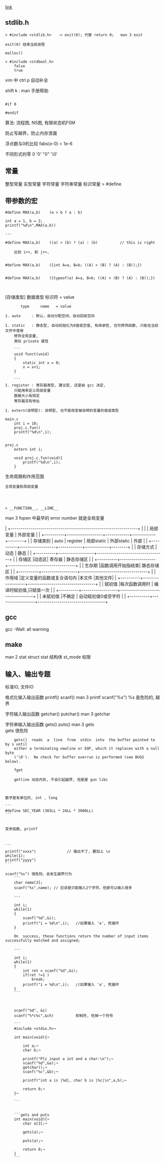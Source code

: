 [link](https://www.bilibili.com/video/BV18p4y167Md)


## stdlib.h

    > #include <stdlib.h>   -> exit(0); 代替 return 0;   man 3 exit

    exit(0) 结束当前进程

    malloc()

    > #include <stdbool.h>
        false
        true


vim 中 ctrl p  自动补全

shift k : man 手册帮助


``` 注释0

#if 0

#endif

```

算法: 流程图, NS图, 有限状态机FSM

防止写越界，防止内存泄漏




浮点数与0的比较
    fabs(x-0) < 1e-6


不同形式的零
    0
    '0'
    "0"
    '\0'

## 常量

整型常量
实型常量
字符常量
字符串常量
标识常量
    > #define


## 带参数的宏

```
#define MAX(a,b)    (a > b ? a : b)

int a = 1, b = 2;
printf("%d\n",MAX(a,b))

---

#define MAX(a,b)    ((a) > (b) ? (a) : (b)          // this is right
    
    比较 i++, 和 j++, 


#define MAX(a,b)    ({int A=a, B=b; ((A) > (B) ? (A) : (B));})


#define MAX(a,b)    ({typeof(a) A=a, B=b; ((A) > (B) ? (A) : (B));})


```



##

[存储类型] 数据类型 标识符 = value

           type     name   = value

    1. auto     : 默认，自动分配空间，自动回收空间

    1. static   : 静态型, 自动初始化为0值或空值, 有继承性, 也可修饰函数, 只能在当前文件中使用
        修饰全局变量,
        类似 private 属性

        ```
        void funct(void)
        {
            static int x = 0;
            x = x+1;
        }
        
        ```
    1. register : 寄存器类型, 建议型, 还是由 gcc 决定, 
        只能用来定义局部变量
        数据大小有规定
        寄存器没有地址
        
    1. extern(说明型): 说明型, 也不能改变被说明的变量的值或类型

```
main.c
    int i = 10;
    proj.c.fun()
    printf("%d\n",i);


proj.c
    extern int i;

    void proj.c.fun(void){
        printf("%d\n",i);
    }

```



生命周期和作用范围

    全局变量和局部变量




    > __FUNCTION__, __LINE__


man 3 fopen  中最早的 error number 就是全局变量


|   +----------------------------------------------------------------+
|   |          |    局部变量                   |      外部变量       |
|   +----------+------------------+------------+------------+--------+
|   | 存储类别 | auto | register  | 局部static | 外部static |   外部 |
|   +----------+------------------+------------+------------+--------+
|   | 存储方式 |       动态       |             静态                 |
|   +----------+------------------+----------------------------------+
|   | 存储区   |动态区|  寄存器   |          静态存储区              |
|   +----------+------------------+----------------------------------+
|   | 生存期   |函数调用开始指结束|          静态存储区              |
|   +----------+------------------+----------------------------------+
|   | 作用域   |定义变量的函数或复合语句内     |本文件      |其他文件|
|   +----------+------------------+----------------------------------+
|   | 赋初值   |每次函数调用时    | 编译时赋初值,只赋值一次          |
|   +----------+------------------+----------------------------------+
|   | 未赋初值 |不确定            | 自动赋初值0或空字符              |
|   +----------+------------------+----------------------------------+




## gcc

gcc 
    -Wall:   all warning

## make


man 2 stat
    struct stat 结构体
        st_mode 权限    



## 输入、输出专题

标准IO, 文件IO

格式化输入输出函数  printf()    scanf()
    man 3 printf
    scanf("%s")     %s 是危险的, 越界

字符输入输出函数    getchar()   putchar()
    man 3 getchar

字符串输入输出函数  gets()  puts()
    man 3 gets  
    gets 很危险

        gets()  reads  a  line  from  stdin  into  the buffer pointed to by s until
        either a terminating newline or EOF, which it replaces with a null byte
        ('\0').  No check for buffer overrun is performed (see BUGS below).

        fget

        getline 动态内存, 不会引起越界, 但是是 gun libc



    数字是有单位的, int , long 

    ```
    #define SEC_YEAR (365LL * 24LL * 3600LL)
    ```


    变参函数, printf



    ```
    printf("xxxx")              // 输出不了, 要加上 \n
    while(1);
    printf("yyyy")
    ```

    scanf("%s") 很危险，会发生越界行为
        ```
        char name[3];
        scanf("%s",name); // 应该是只能输入2个字符，但是可以输入很多
        
        ---
        
        int i;
        while(1)
        {
            scanf("%d",&i);
            printf("i = %d\n",i);   //如果输入 'a', 死循环
        }

        On  success, these functions return the number of input items successfully matched and assigned;

        ---
        
        int i;
        while(1)
        {
            int ret = scanf("%d",&i);
            if(ret !=1 )
                break;
            printf("i = %d\n",i);   //如果输入 'a', 死循环
        }
        ```



        scanf("%d", &i)
        scanf("%*c%c",&ch)          抑制符, 吃掉一个符号

        ```
        #include <stdio.h>¬
            
        int main(void){¬
            
            int a;¬
            char b;¬
            
            printf("Plz input a int and a char:\n");¬
            scanf("%d",&a);¬
            getchar();¬
            scanf("%c",&b);¬
            
            printf("int a is |%d|, char b is |%c|\n",a,b);¬
            
            return 0;¬
        }¬

        ```


        ```gets and puts
        int main(void){¬
            char a[3];¬
            
            gets(a);¬
            
            puts(a);¬
            
            return 0;¬
        }
        ```
